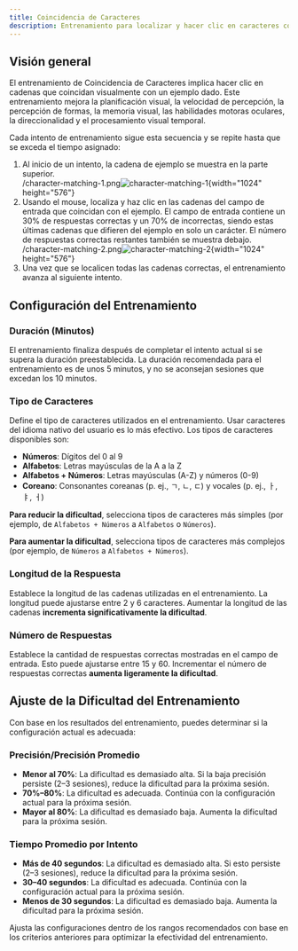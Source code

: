```yaml
---
title: Coincidencia de Caracteres
description: Entrenamiento para localizar y hacer clic en caracteres coincidentes entre opciones visualmente similares
---
```


## Visión general

El entrenamiento de Coincidencia de Caracteres implica hacer clic en cadenas que coincidan visualmente con un ejemplo dado. Este entrenamiento mejora la planificación visual, la velocidad de percepción, la percepción de formas, la memoria visual, las habilidades motoras oculares, la direccionalidad y el procesamiento visual temporal.

Cada intento de entrenamiento sigue esta secuencia y se repite hasta que se exceda el tiempo asignado:

1. Al inicio de un intento, la cadena de ejemplo se muestra en la parte superior.\
   /character-matching-1.png![character-matching-1](){width="1024" height="576"}
2. Usando el mouse, localiza y haz clic en las cadenas del campo de entrada que coincidan con el ejemplo. El campo de entrada contiene un 30% de respuestas correctas y un 70% de incorrectas, siendo estas últimas cadenas que difieren del ejemplo en solo un carácter. El número de respuestas correctas restantes también se muestra debajo.\
   /character-matching-2.png![character-matching-2](){width="1024" height="576"}
3. Una vez que se localicen todas las cadenas correctas, el entrenamiento avanza al siguiente intento.

## Configuración del Entrenamiento

### Duración (Minutos)

El entrenamiento finaliza después de completar el intento actual si se supera la duración preestablecida. La duración recomendada para el entrenamiento es de unos 5 minutos, y no se aconsejan sesiones que excedan los 10 minutos.

### Tipo de Caracteres

Define el tipo de caracteres utilizados en el entrenamiento. Usar caracteres del idioma nativo del usuario es lo más efectivo. Los tipos de caracteres disponibles son:

- **Números**: Dígitos del 0 al 9
- **Alfabetos**: Letras mayúsculas de la A a la Z
- **Alfabetos + Números**: Letras mayúsculas (A-Z) y números (0-9)
- **Coreano**: Consonantes coreanas (p. ej., ㄱ, ㄴ, ㄷ) y vocales (p. ej., ㅏ, ㅑ, ㅓ)

**Para reducir la dificultad**, selecciona tipos de caracteres más simples (por ejemplo, de `Alfabetos + Números` a `Alfabetos` o `Números`).

**Para aumentar la dificultad**, selecciona tipos de caracteres más complejos (por ejemplo, de `Números` a `Alfabetos + Números`).

### Longitud de la Respuesta

Establece la longitud de las cadenas utilizadas en el entrenamiento. La longitud puede ajustarse entre 2 y 6 caracteres. Aumentar la longitud de las cadenas **incrementa significativamente la dificultad**.

### Número de Respuestas

Establece la cantidad de respuestas correctas mostradas en el campo de entrada. Esto puede ajustarse entre 15 y 60. Incrementar el número de respuestas correctas **aumenta ligeramente la dificultad**.

## Ajuste de la Dificultad del Entrenamiento

Con base en los resultados del entrenamiento, puedes determinar si la configuración actual es adecuada:

### Precisión/Precisión Promedio

- **Menor al 70%**: La dificultad es demasiado alta. Si la baja precisión persiste (2–3 sesiones), reduce la dificultad para la próxima sesión.
- **70%–80%**: La dificultad es adecuada. Continúa con la configuración actual para la próxima sesión.
- **Mayor al 80%**: La dificultad es demasiado baja. Aumenta la dificultad para la próxima sesión.

### Tiempo Promedio por Intento

- **Más de 40 segundos**: La dificultad es demasiado alta. Si esto persiste (2–3 sesiones), reduce la dificultad para la próxima sesión.
- **30–40 segundos**: La dificultad es adecuada. Continúa con la configuración actual para la próxima sesión.
- **Menos de 30 segundos**: La dificultad es demasiado baja. Aumenta la dificultad para la próxima sesión.

Ajusta las configuraciones dentro de los rangos recomendados con base en los criterios anteriores para optimizar la efectividad del entrenamiento.
